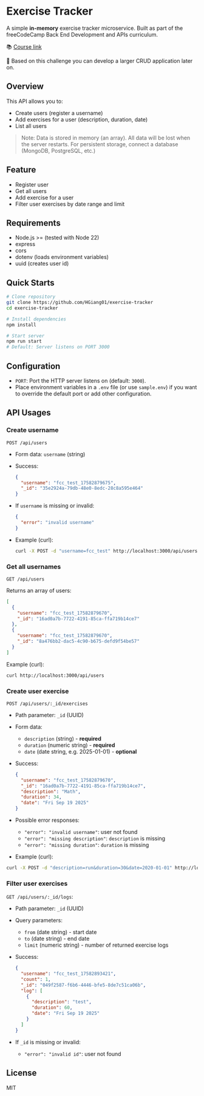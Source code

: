 # Exercise Tracker

A simple **in-memory** exercise tracker microservice. Built as part of the freeCodeCamp Back End Development and APIs curriculum.

📚 [Course link](https://www.freecodecamp.org/learn/back-end-development-and-apis/back-end-development-and-apis-projects/exercise-tracker)

🦾 Based on this challenge you can develop a larger CRUD application later on.

## Overview

This API allows you to:
- Create users (register a username)
- Add exercises for a user (description, duration, date)
- List all users
> Note: Data is stored in memory (an array). All data will be lost when the server restarts. For persistent storage, connect a database (MongoDB, PostgreSQL, etc.)



## Feature

- Register user
- Get all users
- Add exercise for a user
- Filter user exercises by date range and limit



## Requirements

- Node.js >= (tested with Node 22)
- express
- cors
- dotenv (loads environment variables)
- uuid (creates user id)



## Quick Starts

```bash
# Clone repository
git clone https://github.com/HGiang01/exercise-tracker
cd exercise-tracker

# Install dependencies
npm install

# Start server
npm run start
# Default: Server listens on PORT 3000
```



## Configuration
- `PORT`: Port the HTTP server listens on (default: `3000`).
- Place environment variables in a `.env` file (or use `sample.env`) if you want to override the default port or add other configuration.



## API Usages

### Create username

`POST /api/users`

- Form data: `username` (string)

- Success:
  ```json
  {
    "username": "fcc_test_17582879675",
    "_id": "35e2924a-79db-48e0-8edc-28c8a595e464"
  }
  ```

- If `username` is missing or invalid:
  ```json
  {
    "error": "invalid username"
  }
  ```

- Example (curl):
  ```bash
  curl -X POST -d "username=fcc_test" http://localhost:3000/api/users
  ```

### Get all usernames

`GET /api/users`

Returns an array of users: 
```json
[
  {
    "username": "fcc_test_17582879670",
    "_id": "16ad0a7b-7722-4191-85ca-ffa719b14ce7"
  },
  {
    "username": "fcc_test_17582879670",
    "_id": "8a476bb2-dac5-4c90-b675-defd9f54be57"
  }
]
```

Example (curl):
```bash
curl http://localhost:3000/api/users
```

### Create user exercise

`POST /api/users/:_id/exercises`

- Path parameter: `_id` (UUID)

- Form data:
  - `description` (string) - **required**
  - `duration` (numeric string) - **required**
  - `date` (date string, e.g. 2025-01-01) - **optional**

- Success:
  ```json
  {
    "username": "fcc_test_17582879670",
    "_id": "16ad0a7b-7722-4191-85ca-ffa719b14ce7",
    "description": "Math",
    "duration": 34,
    "date": "Fri Sep 19 2025"
  }
  ```

- Possible error responses:
  - `"error": "invalid username"`: user not found
  - `"error": "missing description"`: `description` is missing
  - `"error": "missing duration"`: `duration` is missing

- Example (curl):
```bash
curl -X POST -d "description=run&duration=30&date=2020-01-01" http://localhost:3000/api/users/<user_id>/exercises
```

### Filter user exercises

`GET /api/users/:_id/logs`:

- Path parameter: `_id` (UUID)

- Query parameters:
  - `from` (date string) - start date
  - `to` (date string) - end date
  - `limit` (numeric string) - number of returned exercise logs

- Success:
  ```json
  {
    "username": "fcc_test_17582893421",
    "count": 1,
    "_id": "049f2587-f6b6-4446-bfe5-8de7c51ca06b",
    "log": [
      {
        "description": "test",
        "duration": 60,
        "date": "Fri Sep 19 2025"
      }
    ]
  }
  ```

- If `_id` is missing or invalid:
  - `"error": "invalid id"`: user not found

## License
MIT